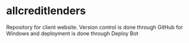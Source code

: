 # allcreditlenders
Repository for client website. Version control is done through GitHub for Windows and deployment is done through Deploy Bot
